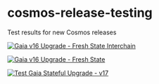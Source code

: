 # cosmos-release-testing
Test results for new Cosmos releases

[![Gaia v16 Upgrade - Fresh State Interchain](https://github.com/hyphacoop/cosmos-release-testing/actions/workflows/upgrade-gaia-v16-fresh-interchain.yml/badge.svg?branch=main)](https://github.com/hyphacoop/cosmos-release-testing/actions/workflows/upgrade-gaia-v16-fresh-interchain.yml)

[![Gaia v16 Upgrade - Fresh State](https://github.com/hyphacoop/cosmos-release-testing/actions/workflows/upgrade-gaia-v16-fresh-state.yml/badge.svg)](https://github.com/hyphacoop/cosmos-release-testing/actions/workflows/upgrade-gaia-v16-fresh-state.yml)

[![Test Gaia Stateful Upgrade - v17](https://github.com/hyphacoop/cosmos-release-testing/actions/workflows/upgrade-gaia-v17-stateful.yml/badge.svg?branch=main)](https://github.com/hyphacoop/cosmos-release-testing/actions/workflows/upgrade-gaia-v17-stateful.yml)

